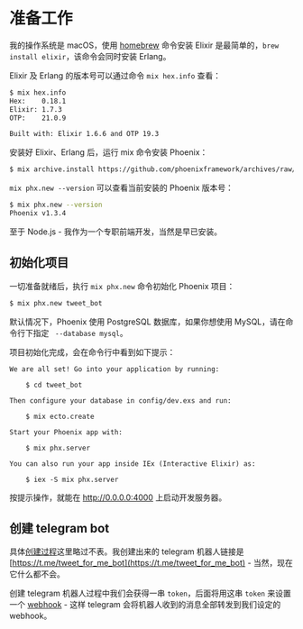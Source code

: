 # 准备工作

我的操作系统是 macOS，使用 [homebrew](https://brew.sh/) 命令安装 Elixir 是最简单的，`brew install elixir`，该命令会同时安装 Erlang。

Elixir 及 Erlang 的版本号可以通过命令 `mix hex.info` 查看：

```sh
$ mix hex.info
Hex:    0.18.1
Elixir: 1.7.3
OTP:    21.0.9

Built with: Elixir 1.6.6 and OTP 19.3
```

安装好 Elixir、Erlang 后，运行 mix 命令安装 Phoenix：

```sh
$ mix archive.install https://github.com/phoenixframework/archives/raw/master/phx_new.ez
```

`mix phx.new --version` 可以查看当前安装的 Phoenix 版本号：

```sh
$ mix phx.new --version
Phoenix v1.3.4
```
至于 Node.js - 我作为一个专职前端开发，当然是早已安装。

## 初始化项目

一切准备就绪后，执行 `mix phx.new` 命令初始化 Phoenix 项目：

```sh
$ mix phx.new tweet_bot
```
默认情况下，Phoenix 使用 PostgreSQL 数据库，如果你想使用 MySQL，请在命令行下指定 ` --database mysql`。

项目初始化完成，会在命令行中看到如下提示：

```
We are all set! Go into your application by running:

    $ cd tweet_bot

Then configure your database in config/dev.exs and run:

    $ mix ecto.create

Start your Phoenix app with:

    $ mix phx.server

You can also run your app inside IEx (Interactive Elixir) as:

    $ iex -S mix phx.server
```
按提示操作，就能在 http://0.0.0.0:4000 上启动开发服务器。

## 创建 telegram bot

具体[创建过程](https://core.telegram.org/bots#3-how-do-i-create-a-bot)这里略过不表。我创建出来的 telegram 机器人链接是 [https://t.me/tweet_for_me_bot](https://t.me/tweet_for_me_bot) - 当然，现在它什么都不会。

创建 telegram 机器人过程中我们会获得一串 `token`，后面将用这串 `token` 来设置一个 [webhook](https://core.telegram.org/bots/api#setwebhook) - 这样 telegram 会将机器人收到的消息全部转发到我们设定的 webhook。